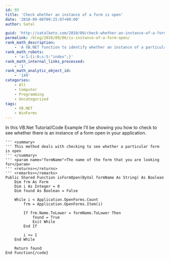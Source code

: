 ```yaml
---
id: 93
title: 'Check whether an instance of a form is open'
date: '2010-09-06T09:25:07+00:00'
author: Satal

guid: 'http://satalketo.com/2010/09/check-whether-an-instance-of-a-form-is-open/'
permalink: /blog/2010/09/06/is-instance-of-a-form-open/
rank_math_description:
    - 'A VB.NET function to identify whether an instance of a particular form is open'
rank_math_robots:
    - 'a:1:{i:0;s:5:"index";}'
rank_math_internal_links_processed:
    - '1'
rank_math_analytic_object_id:
    - '149'
categories:
    - All
    - Computer
    - Programming
    - Uncategorized
tags:
    - VB.NET
    - WinForms
---
```


In this VB.Net Tutorial/Code Example I’ll be showing you how to check to see whether there is an instance of a form open in your application.

```vbnet
''' <summary>
''' This method deals with checking to see whether a particular form is open
''' </summary>
''' <param name="formName">The name of the form that you are looking for</param>
''' <returns></returns>
''' <remarks></remarks>
Public Shared Function isFormOpen(ByVal formName As String) As Boolean
    Dim frm As Form
    Dim i As Integer = 0
    Dim found As Boolean = False

    While i < Application.OpenForms.Count
        frm = Application.OpenForms.Item(i)

        If frm.Name.ToLower = formName.ToLower Then
            found = True
            Exit While
        End If

        i += 1
    End While

    Return found
End Function{/code}
```